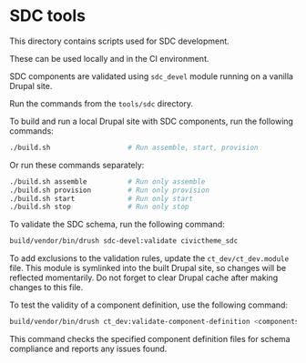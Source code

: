 # SDC tools

This directory contains scripts used for SDC development.

These can be used locally and in the CI environment.

SDC components are validated using `sdc_devel` module running on a vanilla
Drupal site. 

Run the commands from the `tools/sdc` directory.

To build and run a local Drupal site with SDC components, run the following commands:
```bash
./build.sh                   # Run assemble, start, provision
```

Or run these commands separately:
```bash
./build.sh assemble          # Run only assemble
./build.sh provision         # Run only provision
./build.sh start             # Run only start
./build.sh stop              # Run only stop
```

To validate the SDC schema, run the following command:

```bash
build/vendor/bin/drush sdc-devel:validate civictheme_sdc
```

To add exclusions to the validation rules, update the `ct_dev/ct_dev.module` file.
This module is symlinked into the built Drupal site, so changes will be reflected
momentarily. Do not forget to clear Drupal cache after making changes to this file.

To test the validity of a component definition, use the following command:

```bash
build/vendor/bin/drush ct_dev:validate-component-definition <components_path>
```

This command checks the specified component definition files for schema compliance and reports any issues found.
